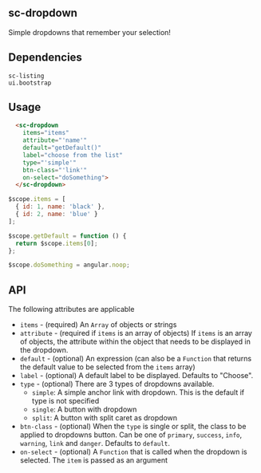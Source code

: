 ## sc-dropdown

Simple dropdowns that remember your selection!

## Dependencies

    sc-listing
    ui.bootstrap

## Usage

```html
  <sc-dropdown
    items="items"
    attribute="'name'"
    default="getDefault()"
    label="choose from the list"
    type="'simple'"
    btn-class="'link'"
    on-select="doSomething">
  </sc-dropdown>
```

```js
$scope.items = [
  { id: 1, name: 'black' },
  { id: 2, name: 'blue' }
];

$scope.getDefault = function () {
  return $scope.items[0];
};

$scope.doSomething = angular.noop;
```

## API

The following attributes are applicable

- `items` - (required) An `Array` of objects or strings
- `attribute` - (required if `items` is an array of objects) If `items` is an array of objects, the attribute within the object that needs to be displayed in the dropdown.
- `default` - (optional) An expression (can also be a `Function` that returns the default value to be selected from the `items` array)
- `label` - (optional) A default label to be displayed. Defaults to "Choose".
- `type` - (optional) There are 3 types of dropdowns available.
  - `simple`: A simple anchor link with dropdown. This is the default if type is not specified
  - `single`: A button with dropdown
  - `split`: A button with split caret as dropdown
- `btn-class` - (optional) When the `type` is single or split, the class to be applied to dropdowns button. Can be one of `primary`, `success`, `info`, `warning`, `link` and `danger`. Defaults to `default`.
- `on-select` - (optional) A `Function` that is called when the dropdown is selected. The `item` is passed as an argument
